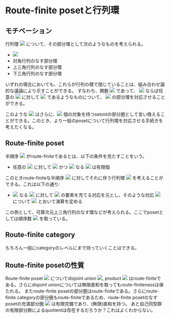 # Route-finite posetと行列環
## モチベーション
行列環 <img src="https://latex.codecogs.com/gif.latex?\inline&space;\mathrm{M}_n(R)" /> について、その部分環として次のようなものを考えられる。
- <img src="https://latex.codecogs.com/gif.latex?\inline&space;\mathrm{M}_n(R)" />
- 対角行列のなす部分環
- 上三角行列のなす部分環
- 下三角行列のなす部分環

いずれの場合においても、これらが行列の積で閉じていることは、組み合わせ論的な議論により示すことができる。
すなわち、関数 <img src="https://latex.codecogs.com/gif.latex?\inline&space;f\colon&space;n\times&space;n\to&space;2" /> であって、
<img src="https://latex.codecogs.com/gif.latex?\inline&space;f(i,j)=0" /> ならば任意の <img src="https://latex.codecogs.com/gif.latex?\inline&space;k" /> 
に対して <img src="https://latex.codecogs.com/gif.latex?\inline&space;f(i,k)f(k,j)=0" /> であるようなものについて、
<img src="https://latex.codecogs.com/gif.latex?\inline&space;\mathrm{M}_n(R)" /> の部分環を対応させることができる。

このような <img src="https://latex.codecogs.com/gif.latex?\inline&space;f" /> はさらに、<img src="https://latex.codecogs.com/gif.latex?\inline&space;n" /> 個の対象を持つsetoidの部分圏として言い換えることができる。このとき、より一般のposetについて行列環を対応させる手続きを考えたくなる。

## Route-finite poset
半順序 <img src="https://latex.codecogs.com/gif.latex?\inline&space;P" /> がroute-finiteであるとは、以下の条件を充たすことをいう。
- 任意の <img src="https://latex.codecogs.com/gif.latex?\inline&space;i,j\in&space;P" /> に対して <img src="https://latex.codecogs.com/gif.latex?\inline&space;i\leq&space;k" /> かつ <img src="https://latex.codecogs.com/gif.latex?\inline&space;k\leq&space;j" /> なる 
<img src="https://latex.codecogs.com/gif.latex?\inline&space;k" /> は有限個

このときroute-finiteな半順序 <img src="https://latex.codecogs.com/gif.latex?\inline&space;P" /> に対してそれに伴う行列環 <img src="https://latex.codecogs.com/gif.latex?\inline&space;\mathrm{M}_P(R)" /> を考えることができる。これは以下の通り:
- <img src="https://latex.codecogs.com/gif.latex?\inline&space;i\leq&space;j" /> なる <img src="https://latex.codecogs.com/gif.latex?\inline&space;i,j\in&space;P" /> に対して 
<img src="https://latex.codecogs.com/gif.latex?\inline&space;R" /> の要素を充てる対応を元とし、そのような対応 <img src="https://latex.codecogs.com/gif.latex?\inline&space;f,g" /> について 
<img src="https://latex.codecogs.com/gif.latex?\inline&space;f*g(i,j)=\sum&space;_{i\leq&space;k\leq&space;j}f(i,k)g(k,j)" /> とおいて演算を定める

この例として、可算次元上三角行列のなす環などが考えられる。ここでposetとしては順序数 <img src="https://latex.codecogs.com/gif.latex?\inline&space;\omega" /> を取っている。

## Route-finite category
もちろん一般にcategoryのレベルにまで持っていくことはできる。

## Route-finite posetの性質
Route-finite poset <img src="https://latex.codecogs.com/gif.latex?\inline&space;P,Q" /> についてdisjoint union <img src="https://latex.codecogs.com/gif.latex?\inline&space;P\coprod&space;Q" />, product <img src="https://latex.codecogs.com/gif.latex?\inline&space;P\times&space;Q" /> はroute-finiteである。さらにdisjoint unionについては無限直和を取ってもroute-finitenessは保たれる。
またroute-finite posetの部分圏はroute-finiteである。さらにroute-finite categoryの部分圏もroute-finiteであるため、route-finite posetのなすposetの充満部分圏 <img src="https://latex.codecogs.com/gif.latex?\inline&space;\mathsf{RFPos}" /> は有限完備であり、(無限)直和を持つ。
あと自己同型群の有限部分群によるquotientは存在するだろうか？これはよくわからない。
